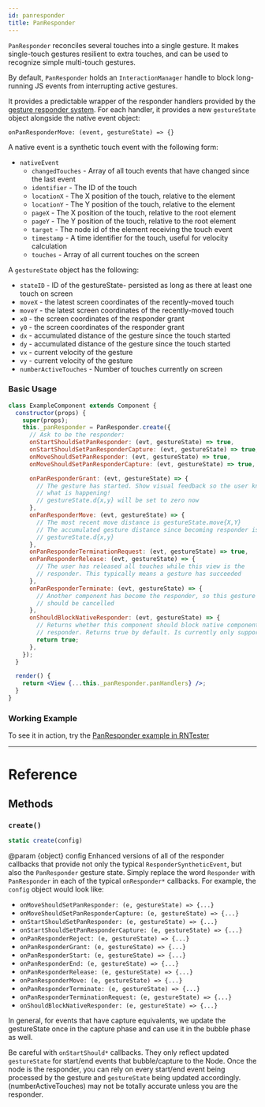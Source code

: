```yaml
---
id: panresponder
title: PanResponder
---
```


`PanResponder` reconciles several touches into a single gesture. It makes single-touch gestures resilient to extra touches, and can be used to recognize simple multi-touch gestures.

By default, `PanResponder` holds an `InteractionManager` handle to block long-running JS events from interrupting active gestures.

It provides a predictable wrapper of the responder handlers provided by the [gesture responder system](gesture-responder-system.md). For each handler, it provides a new `gestureState` object alongside the native event object:

```
onPanResponderMove: (event, gestureState) => {}
```

A native event is a synthetic touch event with the following form:

- `nativeEvent`
  - `changedTouches` - Array of all touch events that have changed since the last event
  - `identifier` - The ID of the touch
  - `locationX` - The X position of the touch, relative to the element
  - `locationY` - The Y position of the touch, relative to the element
  - `pageX` - The X position of the touch, relative to the root element
  - `pageY` - The Y position of the touch, relative to the root element
  - `target` - The node id of the element receiving the touch event
  - `timestamp` - A time identifier for the touch, useful for velocity calculation
  - `touches` - Array of all current touches on the screen

A `gestureState` object has the following:

- `stateID` - ID of the gestureState- persisted as long as there at least one touch on screen
- `moveX` - the latest screen coordinates of the recently-moved touch
- `moveY` - the latest screen coordinates of the recently-moved touch
- `x0` - the screen coordinates of the responder grant
- `y0` - the screen coordinates of the responder grant
- `dx` - accumulated distance of the gesture since the touch started
- `dy` - accumulated distance of the gesture since the touch started
- `vx` - current velocity of the gesture
- `vy` - current velocity of the gesture
- `numberActiveTouches` - Number of touches currently on screen

### Basic Usage

```jsx
class ExampleComponent extends Component {
  constructor(props) {
    super(props);
    this._panResponder = PanResponder.create({
      // Ask to be the responder:
      onStartShouldSetPanResponder: (evt, gestureState) => true,
      onStartShouldSetPanResponderCapture: (evt, gestureState) => true,
      onMoveShouldSetPanResponder: (evt, gestureState) => true,
      onMoveShouldSetPanResponderCapture: (evt, gestureState) => true,

      onPanResponderGrant: (evt, gestureState) => {
        // The gesture has started. Show visual feedback so the user knows
        // what is happening!
        // gestureState.d{x,y} will be set to zero now
      },
      onPanResponderMove: (evt, gestureState) => {
        // The most recent move distance is gestureState.move{X,Y}
        // The accumulated gesture distance since becoming responder is
        // gestureState.d{x,y}
      },
      onPanResponderTerminationRequest: (evt, gestureState) => true,
      onPanResponderRelease: (evt, gestureState) => {
        // The user has released all touches while this view is the
        // responder. This typically means a gesture has succeeded
      },
      onPanResponderTerminate: (evt, gestureState) => {
        // Another component has become the responder, so this gesture
        // should be cancelled
      },
      onShouldBlockNativeResponder: (evt, gestureState) => {
        // Returns whether this component should block native components from becoming the JS
        // responder. Returns true by default. Is currently only supported on android.
        return true;
      },
    });
  }

  render() {
    return <View {...this._panResponder.panHandlers} />;
  }
}
```

### Working Example

To see it in action, try the [PanResponder example in RNTester](https://github.com/facebook/react-native/blob/master/RNTester/js/examples/PanResponder/PanResponderExample.js)

---

# Reference

## Methods

### `create()`

```jsx
static create(config)
```

@param {object} config Enhanced versions of all of the responder callbacks that provide not only the typical `ResponderSyntheticEvent`, but also the `PanResponder` gesture state. Simply replace the word `Responder` with `PanResponder` in each of the typical `onResponder*` callbacks. For example, the `config` object would look like:

- `onMoveShouldSetPanResponder: (e, gestureState) => {...}`
- `onMoveShouldSetPanResponderCapture: (e, gestureState) => {...}`
- `onStartShouldSetPanResponder: (e, gestureState) => {...}`
- `onStartShouldSetPanResponderCapture: (e, gestureState) => {...}`
- `onPanResponderReject: (e, gestureState) => {...}`
- `onPanResponderGrant: (e, gestureState) => {...}`
- `onPanResponderStart: (e, gestureState) => {...}`
- `onPanResponderEnd: (e, gestureState) => {...}`
- `onPanResponderRelease: (e, gestureState) => {...}`
- `onPanResponderMove: (e, gestureState) => {...}`
- `onPanResponderTerminate: (e, gestureState) => {...}`
- `onPanResponderTerminationRequest: (e, gestureState) => {...}`
- `onShouldBlockNativeResponder: (e, gestureState) => {...}`

In general, for events that have capture equivalents, we update the gestureState once in the capture phase and can use it in the bubble phase as well.

Be careful with `onStartShould*` callbacks. They only reflect updated `gestureState` for start/end events that bubble/capture to the Node. Once the node is the responder, you can rely on every start/end event being processed by the gesture and `gestureState` being updated accordingly. (numberActiveTouches) may not be totally accurate unless you are the responder.
